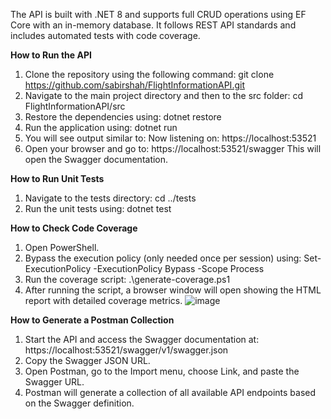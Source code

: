 The API is built with .NET 8 and supports full CRUD operations using EF Core with an in-memory database. It follows REST API standards and includes automated tests with code coverage.

**How to Run the API**
1. Clone the repository using the following command: 
   git clone https://github.com/sabirshah/FlightInformationAPI.git
2. Navigate to the main project directory and then to the src folder: 
   cd FlightInformationAPI/src
3. Restore the dependencies using: 
   dotnet restore
4. Run the application using: 
   dotnet run
5. You will see output similar to: Now listening on: 
   https://localhost:53521
6. Open your browser and go to: 
   https://localhost:53521/swagger 
   This will open the Swagger documentation.

**How to Run Unit Tests**
1. Navigate to the tests directory: 
   cd ../tests
2. Run the unit tests using: 
   dotnet test
   
**How to Check Code Coverage**
1. Open PowerShell.
2. Bypass the execution policy (only needed once per session) using:
   Set-ExecutionPolicy -ExecutionPolicy Bypass -Scope Process
3. Run the coverage script:
   .\generate-coverage.ps1
4. After running the script, a browser window will open showing the HTML report with detailed coverage metrics.
![image](https://github.com/user-attachments/assets/17042fcf-19c9-42de-8258-9b58cd27bdd9)

**How to Generate a Postman Collection**
1. Start the API and access the Swagger documentation at:
   https://localhost:53521/swagger/v1/swagger.json
2. Copy the Swagger JSON URL.
3. Open Postman, go to the Import menu, choose Link, and paste the Swagger URL.
4. Postman will generate a collection of all available API endpoints based on the Swagger definition.



